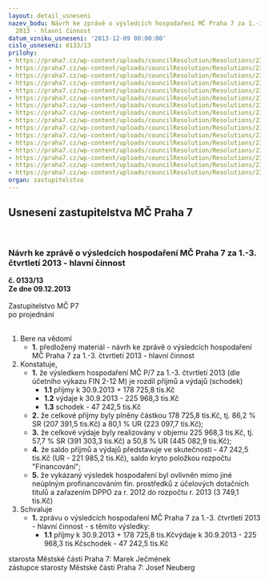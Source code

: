 ```yaml
---
layout: detail_usneseni
nazev_bodu: Návrh ke zprávě o výsledcích hospodaření MČ Praha 7 za 1.-3. čtvrtletí
  2013 - hlavní činnost
datum_vzniku_usneseni: '2013-12-09 00:00:00'
cislo_usneseni: 0133/13
prilohy:
- https://praha7.cz/wp-content/uploads/councilResolution/Resolutions/23213/8-13-p1_3q2013_duvod_zpr%c3%a1va.doc
- https://praha7.cz/wp-content/uploads/councilResolution/Resolutions/23213/8-13-p2_fondy_3_q_2013.doc
- https://praha7.cz/wp-content/uploads/councilResolution/Resolutions/23213/8-13-p3_koment%c3%a1%c5%99_k_inv_v%c3%bddaj%c5%afm_3_q_2013.doc
- https://praha7.cz/wp-content/uploads/councilResolution/Resolutions/23213/8-13-p4_v%c3%bdsledky_hospoda%c5%99en%c3%ad_po_za_1_a%c5%be_3_%c4%8dtvrtlet%c3%ad__2013_-_tabulka_dle_v%c3%bdkaz%c5%af_platn%c3%a1.doc
- https://praha7.cz/wp-content/uploads/councilResolution/Resolutions/23213/8-13-p5___3_q_2013_rozbor_po_mimo_%c5%a1kol_platn%c3%a9.doc
- https://praha7.cz/wp-content/uploads/councilResolution/Resolutions/23213/8-13-p6___3_q_2013_rozbor_po_-_%c5%a1kolstv%c3%ad_platn%c3%a9.doc
- https://praha7.cz/wp-content/uploads/councilResolution/Resolutions/23213/8-13-p7___bilancez%c3%a1%c5%99%c3%ad13ra.xls
- https://praha7.cz/wp-content/uploads/councilResolution/Resolutions/23213/8-13-p8___v%c3%bddajez%c3%a1%c5%99%c3%ad13ra.xls
- https://praha7.cz/wp-content/uploads/councilResolution/Resolutions/23213/8-13-p9___p%c5%99%c3%adjmyz%c3%a1%c5%99%c3%ad2013ra.xls
- https://praha7.cz/wp-content/uploads/councilResolution/Resolutions/23213/8-13-p10___investice_-_3_q_2013_v%c4%8d._oif.xls
- https://praha7.cz/wp-content/uploads/councilResolution/Resolutions/23213/8-13-p11____tabulkymhmp-vhp_rozbor300913.xls
- https://praha7.cz/wp-content/uploads/councilResolution/Resolutions/23213/8-13-p12___zhodnocen%c3%ad_3_q_2013_-_koment%c3%a1%c5%99_o%c5%a1k_k__po_m%c5%a1_z%c5%a1.doc
- https://praha7.cz/wp-content/uploads/councilResolution/Resolutions/23213/8-13-p13___zhodnocen%c3%ad_3_q_2013_oszbn_-_pc.doc
- https://praha7.cz/wp-content/uploads/councilResolution/Resolutions/23213/8-13-p_14___zhodnocen%c3%ad_3_q_2013_oszbn_-_saz.doc
- https://praha7.cz/wp-content/uploads/councilResolution/Resolutions/23213/8-13-usn_0926.doc
- https://praha7.cz/wp-content/uploads/councilResolution/Resolutions/23213/8-13-fv_041120130001.pdf
organ: zastupitelstvo
---
```

<div id="ucUsn_pList" class="usn">
	<span><h2>Usnesení zastupitelstva MČ Praha 7 </h2>
<br></span><div class="standBody">
<span><h3>Návrh ke zprávě o výsledcích hospodaření MČ Praha 7 za 1.-3. čtvrtletí 2013 - hlavní činnost</h3></span><div class="center">
		<strong>č. 0133/13</strong><br>
	</div>
<div class="center">
		<strong>Ze dne 09.12.2013</strong><br><br>
	</div>Zastupitelstvo MČ P7<br> po projednání<br><br><ol>
<li>Bere na vědomí<ul><li>
<strong>1.</strong> předložený materiál - návrh ke zprávě o výsledcích hospodaření MČ Praha 7 za 1.-3. čtvrtletí 2013 - hlavní činnost</li></ul>
</li>
<li>Konstatuje,<ul>
<li>
<strong>1.</strong> že  výsledkem hospodaření MČ P/7 za 1.-3. čtvrtletí  2013 (dle účetního výkazu FIN 2-12 M) je rozdíl příjmů a výdajů (schodek)<ul>
<li>
<strong>1.1</strong> příjmy k 30.9.2013             +  178 725,8 tis.Kč</li>
<li>
<strong>1.2</strong> výdaje k 30.9.2013              -  225 968,3 tis.Kč</li>
<li>
<strong>1.3</strong> schodek                                -   47 242,5 tis.Kč</li>
</ul>
</li>
<li>
<strong>2.</strong> že celkové příjmy byly plněny částkou  178 725,8 tis.Kč, tj. 86,2 %  SR  (207 391,5 tis.Kč) a 80,1 % UR (223 097,7 tis.Kč);</li>
<li>
<strong>3.</strong> že celkové výdaje byly realizovány v objemu 225 968,3 tis.Kč, tj. 57,7  % SR (391 303,3 tis.Kč) a 50,8 % UR (445 082,9 tis.Kč);</li>
<li>
<strong>4.</strong> že saldo příjmů a výdajů  představuje ve skutečnosti  - 47 242,5 tis.Kč  (UR - 221 985,2 tis.Kč), saldo kryto položkou rozpočtu "Financování";</li>
<li>
<strong>5.</strong> že  vykázaný výsledek hospodaření byl ovlivněn mimo jiné neúplným profinancováním fin. prostředků z účelových dotačních titulů a zařazením  DPPO za r. 2012 do rozpočtu r. 2013 (3 749,1 tis.Kč)    </li>
</ul>
</li>
<li>Schvaluje<ul><li>
<strong>1.</strong> zprávu o výsledcích hospodaření MČ Praha 7 za 1.-3. čtvrtletí 2013 - hlavní činnost - s těmito výsledky:<ul><li>
<strong>1.1</strong> příjmy k 30.9.2013             +  178 725,8 tis.Kčvýdaje k 30.9.2013              -   225 968,3 tis.Kčschodek                                -     47 242,5 tis.Kč</li></ul>
</li></ul>
</li>
</ol>starosta Městské části Praha 7: Marek Ječmének<br>zástupce starosty Městské části Praha 7: Josef Neuberg
</div>
</div>